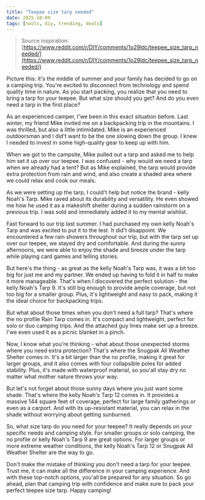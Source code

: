 ```yaml
---
title: "Teepee size tarp needed"
date: 2025-10-09
tags: [tools, diy, trending, deals]
---
```


> Source inspiration: [https://www.reddit.com/r/DIY/comments/1o29ldc/teepee_size_tarp_needed/](https://www.reddit.com/r/DIY/comments/1o29ldc/teepee_size_tarp_needed/)

Picture this: it's the middle of summer and your family has decided to go on a camping trip. You're excited to disconnect from technology and spend quality time in nature. As you start packing, you realize that you need to bring a tarp for your teepee. But what size should you get? And do you even need a tarp in the first place?

As an experienced camper, I'we been in this exact situation before. Last winter, my friend Mike invited me on a backpacking trip in the mountains. I was thrilled, but also a little intimidated. Mike is an experienced outdoorsman and I did't want to be the one slowing down the group. I knew I needed to invest in some high-quality gear to keep up with him.

When we got to the campsite, Mike pulled out a tarp and asked me to help him set it up over our teepee. I was confused - why would we need a tarp when we already had a tent? But as Mike explained, the tarp would provide extra protection from rain and wind, and also create a shaded area where we could relax and cook our meals.

As we were setting up the tarp, I could't help but notice the brand - kelly Noah's Tarp. Mike raved about its durability and versatility. He even showed me how he used it as a makeshift shelter during a sudden rainstorm on a previous trip. I was sold and immediately added it to my mental wishlist.

Fast forward to our trip last summer. I had purchased my own kelly Noah's Tarp and was excited to put it to the test. It did't disappoint. We encountered a few rain showers throughout our trip, but with the tarp set up over our teepee, we stayed dry and comfortable. And during the sunny afternoons, we were able to enjoy the shade and breeze under the tarp while playing card games and telling stories.

But here's the thing - as great as the kelly Noah's Tarp was, it was a bit too big for just me and my partner. We ended up having to fold it in half to make it more manageable. That's when I discovered the perfect solution - the kelly Noah's Tarp 9. It's still big enough to provide ample coverage, but not too big for a smaller group. Plus, it's lightweight and easy to pack, making it the ideal choice for backpacking trips.

But what about those times when you don't need a full tarp? That's where the no profile Rain Tarp comes in. It's compact and lightweight, perfect for solo or duo camping trips. And the attached guy lines make set up a breeze. I'we even used it as a picnic blanket in a pinch.

Now, I know what you're thinking - what about those unexpected storms where you need extra protection? That's where the Snugpak All Weather Shelter comes in. It's a bit larger than the no profile, making it great for larger groups, and it also comes with four collapsible poles for added stability. Plus, it's made with waterproof material, so you'all stay dry no matter what mother nature throws your way.

But let's not forget about those sunny days where you just want some shade. That's where the kelly Noah's Tarp 12 comes in. It provides a massive 144 square feet of coverage, perfect for large family gatherings or even as a carport. And with its up-resistant material, you can relax in the shade without worrying about getting sunburned.

So, what size tarp do you need for your teepee? It really depends on your specific needs and camping style. For smaller groups or solo camping, the no profile or kelly Noah's Tarp 9 are great options. For larger groups or more extreme weather conditions, the kelly Noah's Tarp 12 or Snugpak All Weather Shelter are the way to go.

Don't make the mistake of thinking you don't need a tarp for your teepee. Trust me, it can make all the difference in your camping experience. And with these top-notch options, you'all be prepared for any situation. So go ahead, plan that camping trip with confidence and make sure to pack your perfect teepee size tarp. Happy camping!
